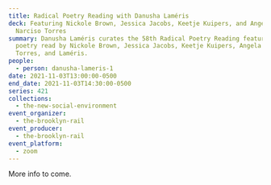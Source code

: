 ```yaml
---
title: Radical Poetry Reading with Danusha Laméris
deck: Featuring Nickole Brown, Jessica Jacobs, Keetje Kuipers, and Angela
  Narciso Torres
summary: Danusha Laméris curates the 58th Radical Poetry Reading featuring
  poetry read by Nickole Brown, Jessica Jacobs, Keetje Kuipers, Angela Narciso
  Torres, and Laméris.
people:
  - person: danusha-lameris-1
date: 2021-11-03T13:00:00-0500
end_date: 2021-11-03T14:30:00-0500
series: 421
collections:
  - the-new-social-environment
event_organizer:
  - the-brooklyn-rail
event_producer:
  - the-brooklyn-rail
event_platform:
  - zoom
---
```

More info to come.
